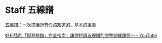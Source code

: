 # Staff 五線譜

[五線譜：一次搞懂所有你該知道的、基本的事情](https://nicechord.com/post/notation-essentials/)

[好和弦的「鋼琴視譜」完全指南！讓你秒讀五線譜的完整訓練課程～ - YouTube](https://www.youtube.com/watch?v=aB6q7P3AAkc&ab_channel=NiceChord%2B%28%E5%A5%BD%E5%92%8C%E5%BC%A6%2B%29)